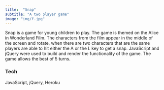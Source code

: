 ```yaml
---
title:  "Snap"
subtitle: "A two player game"
image: "img/f.jpg"
---
```


<!-- ### A two player game -->
Snap is a game for young children to play. The game is themed on the Alice in Wonderland Film. The characters from the film appear in the middle of the screen and rotate, when there are two characters that are the same players are able to hit either the A or the L key to get a snap. JavaScript and jQuery were used to build and render the functionality of the game. The game allows the best of 5 turns.

### Tech 
JavaScript, jQuery, Heroku


<a href="https://powerful-bastion-45112.herokuapp.com/"><i class="fa fa-external-link" aria-hidden="true"></i></a>
<!-- <a href="https://github.com/scribble79/WDI-PROJECT-1"><i class="fa fa-github-square fa-3x"></i></a> -->